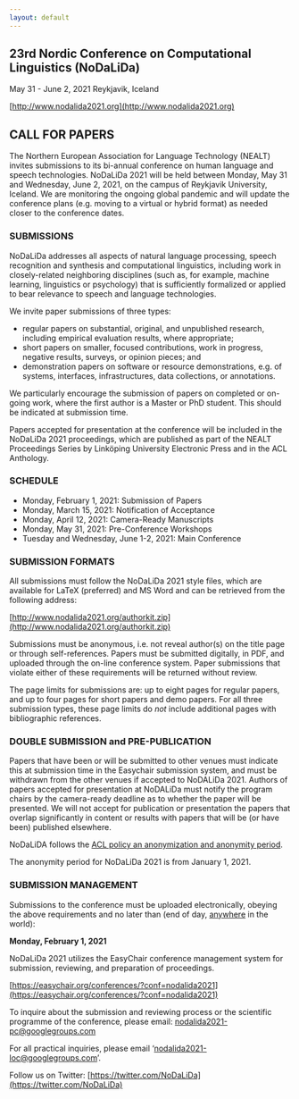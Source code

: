 ```yaml
---
layout: default
---
```



## 23rd Nordic Conference on Computational Linguistics (NoDaLiDa)

May 31 - June 2, 2021
Reykjavik, Iceland

[http://www.nodalida2021.org](http://www.nodalida2021.org)

## CALL FOR PAPERS

The Northern European Association for Language Technology (NEALT) invites submissions to its bi-annual conference on human language and
speech technologies. NoDaLiDa 2021 will be held between Monday, May 31 and Wednesday, June 2, 2021, on the campus of Reykjavik University, Iceland. We are monitoring the ongoing global pandemic and will update the conference plans (e.g. moving to a virtual or hybrid format) as needed closer to the conference dates.


### SUBMISSIONS  

NoDaLiDa addresses all aspects of natural language processing, speech
recognition and synthesis and computational linguistics, including work
in closely-related neighboring disciplines (such as, for example, machine
learning, linguistics or psychology) that is sufficiently formalized or 
applied to bear relevance to speech and language technologies.

We invite paper submissions of three types:

* regular papers on substantial, original, and unpublished research,
  including empirical evaluation results, where appropriate;
* short papers on smaller, focused contributions, work in progress,
  negative results, surveys, or opinion pieces; and
* demonstration papers on software or resource demonstrations, e.g. of
  systems, interfaces, infrastructures, data collections, or annotations.

We particularly encourage the submission of papers on completed or 
on-going work, where the first author is a Master or PhD student. This should
be indicated at submission time.

Papers accepted for presentation at the conference will be included in
the NoDaLiDa 2021 proceedings, which are published as part of the NEALT
Proceedings Series by Linköping University Electronic Press and in the
ACL Anthology.

### SCHEDULE

* Monday, February 1, 2021: Submission of Papers 
* Monday, March 15, 2021: Notification of Acceptance
* Monday, April 12, 2021: Camera-Ready Manuscripts
* Monday, May 31, 2021: Pre-Conference Workshops
* Tuesday and Wednesday, June 1-2, 2021: Main Conference


### SUBMISSION FORMATS

All submissions must follow the NoDaLiDa 2021 style files, which are
available for LaTeX (preferred) and MS Word and can be retrieved from the following address:

[http://www.nodalida2021.org/authorkit.zip](http://www.nodalida2021.org/authorkit.zip)

Submissions must be anonymous, i.e. not reveal author(s) on the title
page or through self-references. Papers must be submitted digitally,
in PDF, and uploaded through the on-line conference system. Paper
submissions that violate either of these requirements will be returned
without review.

The page limits for submissions are: up to eight pages for regular papers, 
and up to four  pages for short papers and demo papers. 
For all three submission types, these page limits do *not* include 
additional pages with bibliographic references.

### DOUBLE SUBMISSION and PRE-PUBLICATION

Papers that have been or will be submitted to other venues must indicate this at submission time in the Easychair submission system,
and must be withdrawn from the other venues if accepted to NoDALiDa 2021. Authors of papers accepted for presentation at NoDALiDa must notify the program chairs by the camera-ready deadline as to whether the paper will be presented. We will not accept for publication or presentation the papers that overlap significantly in content or results with papers that will be (or have been) published elsewhere.

NoDaLiDA follows the [ACL policy an anonymization and anonymity period](https://www.aclweb.org/adminwiki/index.php?title=ACL_Policies_for_Submission,_Review_and_Citation).

The anonymity period for NoDaLiDa 2021 is from January 1, 2021.

### SUBMISSION MANAGEMENT

Submissions to the conference must be uploaded electronically, obeying 
the above requirements and no later than (end of day, [anywhere](https://www.timeanddate.com/time/zones/aoe) in the world):

**Monday, February 1, 2021**

NoDaLiDa 2021 utilizes the EasyChair conference management system for 
submission, reviewing, and preparation of proceedings. 

[https://easychair.org/conferences/?conf=nodalida2021](https://easychair.org/conferences/?conf=nodalida2021)


To inquire about the submission and reviewing process or the
scientific programme of the conference, please email:
nodalida2021-pc@googlegroups.com

For all practical inquiries, please email ‘nodalida2021-loc@googlegroups.com’.

Follow us on Twitter: [https://twitter.com/NoDaLiDa](https://twitter.com/NoDaLiDa)
